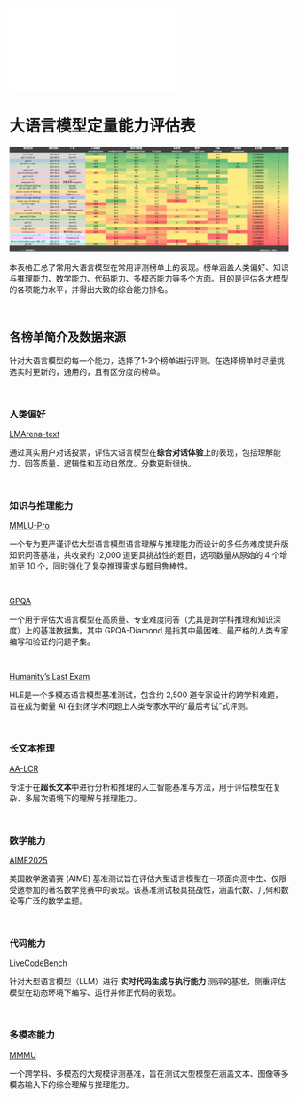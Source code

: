 ![English version](README.md)

# 大语言模型定量能力评估表

![](25-08-17/zh.png)

本表格汇总了常用大语言模型在常用评测榜单上的表现。榜单涵盖人类偏好、知识与推理能力、数学能力、代码能力、多模态能力等多个方面。目的是评估各大模型的各项能力水平，并得出大致的综合能力排名。

<br>

## 各榜单简介及数据来源

针对大语言模型的每一个能力，选择了1-3个榜单进行评测。在选择榜单时尽量挑选实时更新的，通用的，且有区分度的榜单。

<br>

### 人类偏好

[LMArena-text](https://huggingface.co/spaces/lmarena-ai/lmarena-leaderboard)

<!-- https://lmarena.ai/leaderboard -->

通过真实用户对话投票，评估大语言模型在**综合对话体验**上的表现，包括理解能力、回答质量、逻辑性和互动自然度。分数更新很快。

<br>

### 知识与推理能力

[MMLU-Pro](https://artificialanalysis.ai/evaluations/mmlu-pro)

一个专为更严谨评估大型语言模型语言理解与推理能力而设计的多任务难度提升版知识问答基准，共收录约 12,000 道更具挑战性的题目，选项数量从原始的 4 个增加至 10 个，同时强化了复杂推理需求与题目鲁棒性。

<br>

[GPQA](https://huggingface.co/spaces/TIGER-Lab/MMLU-Pro)

一个用于评估大语言模型在高质量、专业难度问答（尤其是跨学科推理和知识深度）上的基准数据集。其中 GPQA-Diamond 是指其中最困难、最严格的人类专家编写和验证的问题子集。

<br>

[Humanity’s Last Exam](https://artificialanalysis.ai/evaluations/humanitys-last-exam)

HLE是一个多模态语言模型基准测试，包含约 2,500 道专家设计的跨学科难题，旨在成为衡量 AI 在封闭学术问题上人类专家水平的“最后考试”式评测。

<br>

### 长文本推理

[AA-LCR](https://artificialanalysis.ai/evaluations/artificial-analysis-long-context-reasoning)

专注于在**超长文本**中进行分析和推理的人工智能基准与方法，用于评估模型在复杂、多层次语境下的理解与推理能力。

<br>

<!-- ### 指令遵循? -->

<!-- ### 事实问答？ -->

<!-- [SimpleQA](https://www.kaggle.com/benchmarks/openai/simpleqa) -->

### 数学能力

[AIME2025](https://artificialanalysis.ai/evaluations/aime-2025)

美国数学邀请赛 (AIME) 基准测试旨在评估大型语言模型在一项面向高中生、仅限受邀参加的著名数学竞赛中的表现。该基准测试极具挑战性，涵盖代数、几何和数论等广泛的数学主题。

<br>

### 代码能力
<!-- [SWE-Bench](https://www.swebench.com/)

SWE-Bench 是一个用于评估大型语言模型在真实软件工程场景中自动修复代码能力的基准数据集与测试平台，基于 GitHub 开源项目的历史问题与修复提交构建。

<br> -->

[LiveCodeBench](https://livecodebench.github.io/leaderboard.html)

针对大型语言模型（LLM）进行 **实时代码生成与执行能力** 测评的基准，侧重评估模型在动态环境下编写、运行并修正代码的表现。

<br>

### 多模态能力

[MMMU](https://mmmu-benchmark.github.io/)

一个跨学科、多模态的大规模评测基准，旨在测试大型模型在涵盖文本、图像等多模态输入下的综合理解与推理能力。